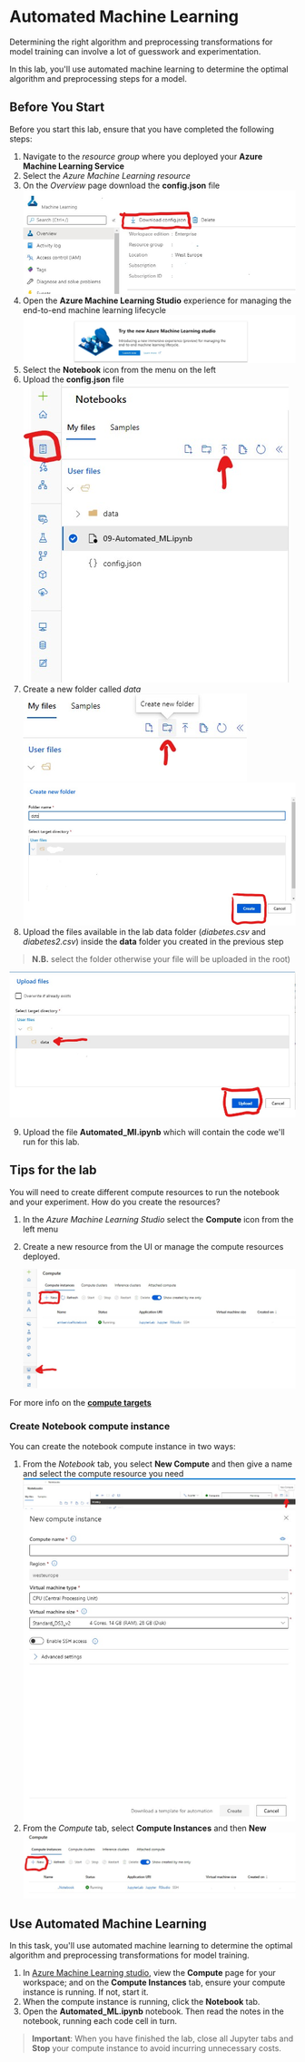 # Automated Machine Learning

Determining the right algorithm and preprocessing transformations for model training can involve a lot of guesswork and experimentation.

In this lab, you'll use automated machine learning to determine the optimal algorithm and preprocessing steps for a model.

## Before You Start

Before you start this lab, ensure that you have completed the following steps:
1. Navigate to the *resource group* where you deployed your **Azure Machine Learning Service**
2. Select the *Azure Machine Learning resource*
3. On the *Overview* page download the **config.json** file
    ![Alt text](imgs/config.jpg?raw=true "config.json")
4. Open the **Azure Machine Learning Studio** experience for managing the end-to-end machine learning lifecycle
    ![Alt text](imgs/azureml.jpg?raw=true "Azure Machine Learning Studio")
5. Select the **Notebook** icon from the menu on the left
6. Upload the **config.json** file
    ![Alt text](imgs/upload.jpg?raw=true "Upload config.json")
7. Create a new folder called *data*
    ![Alt text](imgs/folder1.jpg?raw=true "Create new folder")
    ![Alt text](imgs/folder2.jpg?raw=true "Upload files")
8. Upload the files available in the lab data folder (*diabetes.csv* and *diabetes2.csv*) inside the **data** folder you created in the previous step 
> **N.B.** select the folder otherwise your file will be uploaded in the root)

![Alt text](imgs/folder3.jpg?raw=true "Upload files")

9. Upload the file **Automated_Ml.ipynb** which will contain the code we'll run for this lab.

## Tips for the lab

You will need to create different compute resources to run the notebook and your experiment. How do you create the resources?
1. In the *Azure Machine Learning Studio* select the **Compute** icon from the left menu
2. Create a new resource from the UI or manage the compute resources deployed.

    ![Alt text](imgs/Compute.jpg?raw=true "Upload files")

For more info on the [**compute targets**](https://docs.microsoft.com/en-us/azure/machine-learning/concept-compute-target)

### Create Notebook compute instance

You can create the notebook compute instance in two ways:
1. From the *Notebook* tab, you select **New Compute** and then give a name and select the compute resource you need
    ![Alt text](imgs/NotebookCompute/NotebookCompute1.jpg?raw=true "Create compute")
    ![Alt text](imgs/NotebookCompute/NotebookCompute2.jpg?raw=true "Select compute")
2. From the *Compute* tab, select **Compute Instances** and then **New**
    ![Alt text](imgs/NotebookCompute/NotebookCompute3.jpg?raw=true "Select compute")

## Use Automated Machine Learning

In this task, you'll use automated machine learning to determine the optimal algorithm and preprocessing transformations for model training.

1. In [Azure Machine Learning studio](https://ml.azure.com), view the **Compute** page for your workspace; and on the **Compute Instances** tab, ensure your compute instance is running. If not, start it.
2. When the compute instance is running, click the **Notebook** tab.
3. Open the **Automated_ML.ipynb** notebook. Then read the notes in the notebook, running each code cell in turn.

> **Important**: When you have finished the lab, close all Jupyter tabs and **Stop** your compute instance to avoid incurring unnecessary costs.

